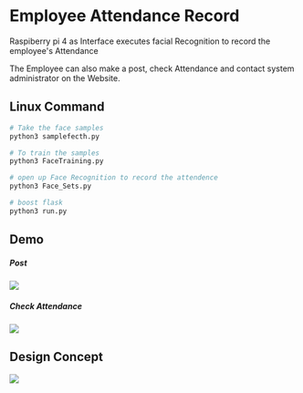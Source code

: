 # Employee Attendance Record

Raspiberry pi 4 as Interface executes facial Recognition to record the employee's Attendance

The Employee can also make a post, check Attendance and contact system administrator on the Website.

## Linux Command 

```bash
# Take the face samples
python3 samplefecth.py

# To train the samples 
python3 FaceTraining.py

# open up Face Recognition to record the attendence
python3 Face_Sets.py

# boost flask 
python3 run.py
```

## Demo

##### Post 
![](https://i.imgur.com/jDsvSS3.png)

##### Check Attendance
![](https://i.imgur.com/vqiGxoi.png)


## Design Concept
![](https://i.imgur.com/JXrLRfk.png)

